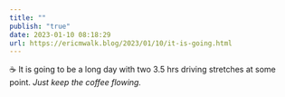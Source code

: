 ```yaml
---
title: ""
publish: "true"
date: 2023-01-10 08:18:29
url: https://ericmwalk.blog/2023/01/10/it-is-going.html
---
```


☕ It is going to be a long day with two 3.5 hrs driving stretches at some point. *Just keep the coffee flowing.*